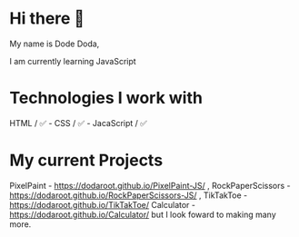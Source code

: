 # Hi there 👋

My name is Dode Doda,

I am currently learning JavaScript

# Technologies I work with
HTML / ✅ -
CSS / ✅ -
JacaScript / ✅

# My current Projects
PixelPaint - https://dodaroot.github.io/PixelPaint-JS/ , 
RockPaperScissors - https://dodaroot.github.io/RockPaperScissors-JS/ , 
TikTakToe - https://dodaroot.github.io/TikTakToe/
Calculator - https://dodaroot.github.io/Calculator/
but I look foward to making many more.
<!--
**DodaRoot/DodaRoot** is a ✨ _special_ ✨ repository because its `README.md` (this file) appears on your GitHub profile.

Here are some ideas to get you started:

- 🔭 I’m currently working on ...
- 🌱 I’m currently learning ...
- 👯 I’m looking to collaborate on ...
- 🤔 I’m looking for help with ...
- 💬 Ask me about ...
- 📫 How to reach me: ...
- 😄 Pronouns: ...
- ⚡ Fun fact: ...
-->
